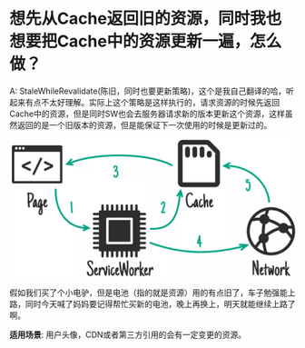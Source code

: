 # 想先从Cache返回旧的资源，同时我也想要把Cache中的资源更新一遍，怎么做？

A: StaleWhileRevalidate\(陈旧，同时也要更新策略\)，这个是我自己翻译的哈，听起来有点不太好理解。实际上这个策略是这样执行的，请求资源的时候先返回Cache中的资源，但是同时SW也会去服务器请求新的版本更新这个资源，这样虽然返回的是一个旧版本的资源，但是能保证下一次使用的时候是更新过的。

![Image](../../.gitbook/assets/stalewhilerevalidate.png)

假如我们买了个小电驴，但是电池（指的就是资源）用的有点旧了，车子勉强能上路，同时今天喊了妈妈要记得帮忙买新的电池，晚上再换上，明天就能继续上路了啊。

**适用场景**: 用户头像，CDN或者第三方引用的会有一定变更的资源。


